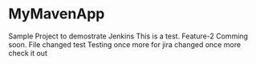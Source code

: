 # MyMavenApp
Sample Project to demostrate Jenkins
This is a test.
Feature-2 Comming soon.
File changed
test
Testing once more for jira
changed once more
check it out
